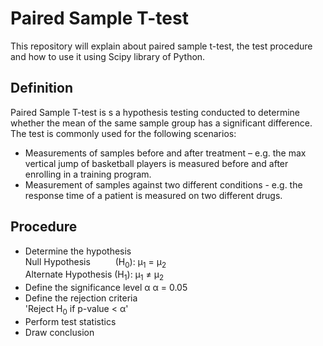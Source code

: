 # Paired Sample T-test
This repository will explain about paired sample t-test, the test procedure and how to use it using Scipy library of Python.

## Definition
Paired Sample T-test is s a hypothesis testing conducted to determine whether the mean of the same sample group has a significant difference. The test is commonly used for the following scenarios:
* Measurements of samples before and after treatment – e.g. the max vertical jump of basketball players is measured before and after enrolling in a training program.
* Measurement of samples against two different conditions - e.g. the response time of a patient is measured on two different drugs.

## Procedure
* Determine the hypothesis <br> 
  Null Hypothesis &emsp; &emsp; (H<sub>0</sub>):  &mu;<sub>1</sub> = &mu;<sub>2</sub> <br>
  Alternate Hypothesis (H<sub>1</sub>):  &mu;<sub>1</sub>  &#8800; &mu;<sub>2</sub>  
* Define the significance level &alpha; 
  &alpha; = 0.05 <br> 
* Define the rejection criteria  
  'Reject H<sub>0</sub> if p-value < &alpha;'  <br>
* Perform test statistics <br> 
* Draw conclusion
